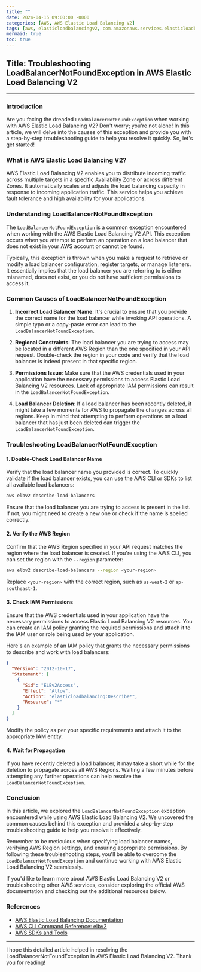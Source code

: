 ```yaml
---
title: ""
date: 2024-04-15 09:00:00 -0000
categories: [AWS, AWS Elastic Load Balancing V2]
tags: [aws, elasticloadbalancingv2, com.amazonaws.services.elasticloadbalancingv2.model]
mermaid: true
toc: true
---
```


## Title: Troubleshooting LoadBalancerNotFoundException in AWS Elastic Load Balancing V2

---

### Introduction

Are you facing the dreaded `LoadBalancerNotFoundException` when working with AWS Elastic Load Balancing V2? Don't worry; you're not alone! In this article, we will delve into the causes of this exception and provide you with a step-by-step troubleshooting guide to help you resolve it quickly. So, let's get started!

### What is AWS Elastic Load Balancing V2?

AWS Elastic Load Balancing V2 enables you to distribute incoming traffic across multiple targets in a specific Availability Zone or across different Zones. It automatically scales and adjusts the load balancing capacity in response to incoming application traffic. This service helps you achieve fault tolerance and high availability for your applications.

### Understanding LoadBalancerNotFoundException

The `LoadBalancerNotFoundException` is a common exception encountered when working with the AWS Elastic Load Balancing V2 API. This exception occurs when you attempt to perform an operation on a load balancer that does not exist in your AWS account or cannot be found.

Typically, this exception is thrown when you make a request to retrieve or modify a load balancer configuration, register targets, or manage listeners. It essentially implies that the load balancer you are referring to is either misnamed, does not exist, or you do not have sufficient permissions to access it.

### Common Causes of LoadBalancerNotFoundException

1. **Incorrect Load Balancer Name**: It's crucial to ensure that you provide the correct name for the load balancer while invoking API operations. A simple typo or a copy-paste error can lead to the `LoadBalancerNotFoundException`.

2. **Regional Constraints**: The load balancer you are trying to access may be located in a different AWS Region than the one specified in your API request. Double-check the region in your code and verify that the load balancer is indeed present in that specific region.

3. **Permissions Issue**: Make sure that the AWS credentials used in your application have the necessary permissions to access Elastic Load Balancing V2 resources. Lack of appropriate IAM permissions can result in the `LoadBalancerNotFoundException`.

4. **Load Balancer Deletion**: If a load balancer has been recently deleted, it might take a few moments for AWS to propagate the changes across all regions. Keep in mind that attempting to perform operations on a load balancer that has just been deleted can trigger the `LoadBalancerNotFoundException`.

### Troubleshooting LoadBalancerNotFoundException

#### 1. Double-Check Load Balancer Name

Verify that the load balancer name you provided is correct. To quickly validate if the load balancer exists, you can use the AWS CLI or SDKs to list all available load balancers:

```bash
aws elbv2 describe-load-balancers
```

Ensure that the load balancer you are trying to access is present in the list. If not, you might need to create a new one or check if the name is spelled correctly.

#### 2. Verify the AWS Region

Confirm that the AWS Region specified in your API request matches the region where the load balancer is created. If you're using the AWS CLI, you can set the region with the `--region` parameter:

```bash
aws elbv2 describe-load-balancers --region <your-region>
```

Replace `<your-region>` with the correct region, such as `us-west-2` or `ap-southeast-1`.

#### 3. Check IAM Permissions

Ensure that the AWS credentials used in your application have the necessary permissions to access Elastic Load Balancing V2 resources. You can create an IAM policy granting the required permissions and attach it to the IAM user or role being used by your application.

Here's an example of an IAM policy that grants the necessary permissions to describe and work with load balancers:

```json
{
  "Version": "2012-10-17",
  "Statement": [
    {
      "Sid": "ELBv2Access",
      "Effect": "Allow",
      "Action": "elasticloadbalancing:Describe*",
      "Resource": "*"
    }
  ]
}
```

Modify the policy as per your specific requirements and attach it to the appropriate IAM entity.

#### 4. Wait for Propagation

If you have recently deleted a load balancer, it may take a short while for the deletion to propagate across all AWS Regions. Waiting a few minutes before attempting any further operations can help resolve the `LoadBalancerNotFoundException`.

### Conclusion

In this article, we explored the `LoadBalancerNotFoundException` exception encountered while using AWS Elastic Load Balancing V2. We uncovered the common causes behind this exception and provided a step-by-step troubleshooting guide to help you resolve it effectively.

Remember to be meticulous when specifying load balancer names, verifying AWS Region settings, and ensuring appropriate permissions. By following these troubleshooting steps, you'll be able to overcome the `LoadBalancerNotFoundException` and continue working with AWS Elastic Load Balancing V2 seamlessly.

If you'd like to learn more about AWS Elastic Load Balancing V2 or troubleshooting other AWS services, consider exploring the official AWS documentation and checking out the additional resources below.

### References

- [AWS Elastic Load Balancing Documentation](https://docs.aws.amazon.com/elasticloadbalancing/)
- [AWS CLI Command Reference: elbv2](https://docs.aws.amazon.com/cli/latest/reference/elbv2/)
- [AWS SDKs and Tools](https://aws.amazon.com/tools/)

---

I hope this detailed article helped in resolving the LoadBalancerNotFoundException in AWS Elastic Load Balancing V2. Thank you for reading!